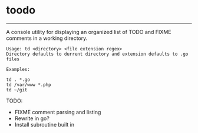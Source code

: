# toodo

---

A console utility for displaying an organized list of TODO and FIXME comments in a working directory.

```
Usage: td <directory> <file extension regex>
Directory defaults to durrent directory and extension defaults to .go files

Examples: 

td . *.go
td /var/www *.php
td ~/git
```

TODO:

- FIXME comment parsing and listing
- Rewrite in go?
- Install subroutine built in
